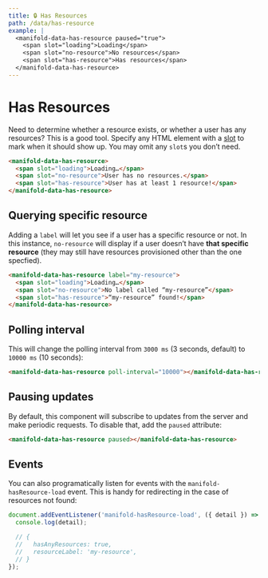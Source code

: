 ```yaml
---
title: 🔒 Has Resources
path: /data/has-resource
example: |
  <manifold-data-has-resource paused="true">
    <span slot="loading">Loading</span>
    <span slot="no-resource">No resources</span>
    <span slot="has-resource">Has resources</span>
  </manifold-data-has-resource>
---
```


# Has Resources

Need to determine whether a resource exists, or whether a user has any resources? This is a good
tool. Specify any HTML element with a [slot][slot] to mark when it should show up. You may omit any
`slot`s you don’t need.

```html
<manifold-data-has-resource>
  <span slot="loading">Loading…</span>
  <span slot="no-resource">User has no resources.</span>
  <span slot="has-resource">User has at least 1 resource!</span>
</manifold-data-has-resource>
```

## Querying specific resource

Adding a `label` will let you see if a user has a specific resource or not. In this instance,
`no-resource` will display if a user doesn’t have **that specific resource** (they may still have
resources provisioned other than the one specfied).

```html
<manifold-data-has-resource label="my-resource">
  <span slot="loading">Loading…</span>
  <span slot="no-resource">No label called “my-resource”</span>
  <span slot="has-resource">“my-resource” found!</span>
</manifold-data-has-resource>
```

## Polling interval

This will change the polling interval from `3000 ms` (3 seconds, default) to `10000 ms` (10
seconds):

```html
<manifold-data-has-resource poll-interval="10000"></manifold-data-has-resource>
```

## Pausing updates

By default, this component will subscribe to updates from the server and make periodic requests. To
disable that, add the `paused` attribute:

```html
<manifold-data-has-resource paused></manifold-data-has-resource>
```

## Events

You can also programatically listen for events with the `manifold-hasResource-load` event. This is
handy for redirecting in the case of resources not found:

```js
document.addEventListener('manifold-hasResource-load', ({ detail }) => {
  console.log(detail);

  // {
  //   hasAnyResources: true,
  //   resourceLabel: 'my-resource',
  // }
});
```

[slot]: https://stenciljs.com/docs/templating-jsx/

